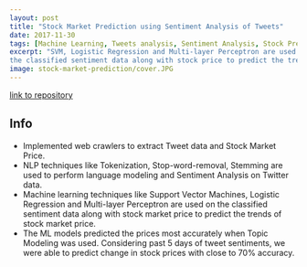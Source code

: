 ```yaml
---
layout: post
title: "Stock Market Prediction using Sentiment Analysis of Tweets"
date: 2017-11-30
tags: [Machine Learning, Tweets analysis, Sentiment Analysis, Stock Prediction]
excerpt: "SVM, Logistic Regression and Multi-layer Perceptron are used on
the classified sentiment data along with stock price to predict the trends of stock price." 
image: stock-market-prediction/cover.JPG
---
```


[link to repository](https://github.com/AchyuthaBharadwaj/SML_Project)

## Info

* Implemented web crawlers to extract Tweet data and Stock Market Price.
* NLP techniques like Tokenization, Stop-word-removal, Stemming are used to perform language modeling and Sentiment Analysis on Twitter data.
* Machine learning techniques like Support Vector Machines, Logistic Regression and Multi-layer Perceptron are used on
the classified sentiment data along with stock market price to predict the trends of stock market price.
* The ML models predicted the prices most accurately when Topic Modeling was used. Considering past 5 days of tweet
sentiments, we were able to predict change in stock prices with close to 70% accuracy.